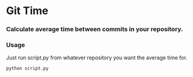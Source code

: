 # Git Time
### Calculate average time between commits in your repository.

### Usage

Just run script.py from whatever repository you want the average time for.

```
python script.py
```

